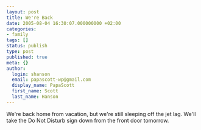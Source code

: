 ```yaml
---
layout: post
title: We're Back
date: 2005-08-04 16:30:07.000000000 +02:00
categories:
- family
tags: []
status: publish
type: post
published: true
meta: {}
author:
  login: shanson
  email: papascott-wp@gmail.com
  display_name: PapaScott
  first_name: Scott
  last_name: Hanson
---
```

<p>We're back home from vacation, but we're still sleeping off the jet lag. We'll take the Do Not Disturb sign down from the front door tomorrow.</p>

